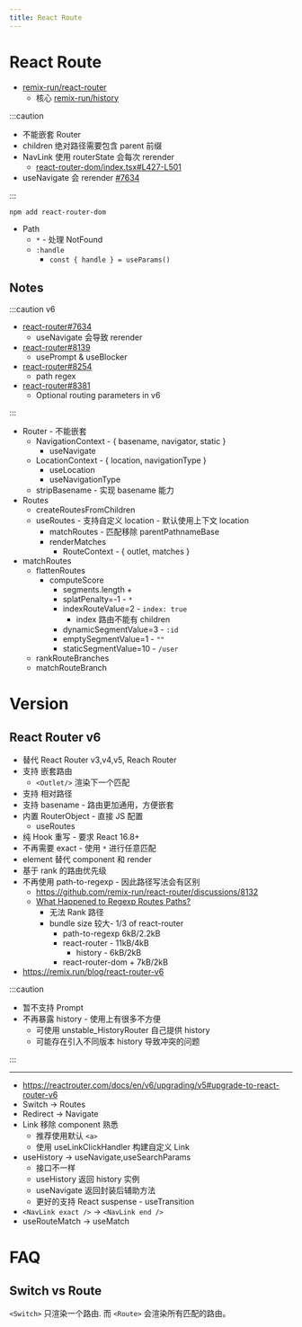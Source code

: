 ```yaml
---
title: React Route
---
```


# React Route

- [remix-run/react-router](https://github.com/remix-run/react-router)
  - 核心 [remix-run/history](https://github.com/remix-run/history)

:::caution

- 不能嵌套 Router
- children 绝对路径需要包含 parent 前缀
- NavLink 使用 routerState 会每次 rerender
  - [react-router-dom/index.tsx#L427-L501](https://github.com/remix-run/react-router/blob/f722d7fda7a5aff1d90fdc2d8cf51f14f7870376/packages/react-router-dom/index.tsx#L427-L501)
- useNavigate 会 rerender [#7634](https://github.com/remix-run/react-router/issues/7634)

:::

```bash
npm add react-router-dom
```


- Path
  - `*` - 处理 NotFound
  - `:handle`
    - `const { handle } = useParams()`

## Notes

:::caution v6

- [react-router#7634](https://github.com/remix-run/react-router/issues/7634)
  - useNavigate 会导致 rerender
- [react-router#8139](https://github.com/remix-run/react-router/issues/8139)
  - usePrompt & useBlocker
- [react-router#8254](https://github.com/remix-run/react-router/issues/8254)
  - path regex
- [react-router#8381](https://github.com/remix-run/react-router/issues/8381)
  - Optional routing parameters in v6

:::

- Router - 不能嵌套
  - NavigationContext - { basename, navigator, static }
    - useNavigate
  - LocationContext - { location, navigationType }
    - useLocation
    - useNavigationType
  - stripBasename - 实现 basename 能力
- Routes
  - createRoutesFromChildren
  - useRoutes - 支持自定义 location - 默认使用上下文 location
    - matchRoutes - 匹配移除 parentPathnameBase
    - renderMatches
      - RouteContext - { outlet, matches }
- matchRoutes
  - flattenRoutes
    - computeScore
      - segments.length +
      - splatPenalty=-1 - `*`
      - indexRouteValue=2 - `index: true`
        - index 路由不能有 children
      - dynamicSegmentValue=3 - `:id`
      - emptySegmentValue=1 - `""`
      - staticSegmentValue=10 - `/user`
  - rankRouteBranches
  - matchRouteBranch

# Version

## React Router v6

- 替代 React Router v3,v4,v5, Reach Router
- 支持 嵌套路由
  - `<Outlet/>` 渲染下一个匹配
- 支持 相对路径
- 支持 basename - 路由更加通用，方便嵌套
- 内置 RouterObject - 直接 JS 配置
  - useRoutes
- 纯 Hook 重写 - 要求 React 16.8+
- 不再需要 exact - 使用 `*` 进行任意匹配
- element 替代 component 和 render
- 基于 rank 的路由优先级
- 不再使用 path-to-regexp - 因此路径写法会有区别
  - https://github.com/remix-run/react-router/discussions/8132
  - [What Happened to Regexp Routes Paths?](https://reactrouter.com/docs/en/v6/getting-started/faq#what-happened-to-regexp-routes-paths)
    - 无法 Rank 路径
    - bundle size 较大- 1/3 of react-router
      - path-to-regexp 6kB/2.2kB
      - react-router - 11kB/4kB
        - history - 6kB/2kB
      - react-router-dom + 7kB/2kB
- https://remix.run/blog/react-router-v6

:::caution

- 暂不支持 Prompt
- 不再暴露 history - 使用上有很多不方便
  - 可使用 unstable_HistoryRouter 自己提供 history
  - 可能存在引入不同版本 history 导致冲突的问题

:::

---

- https://reactrouter.com/docs/en/v6/upgrading/v5#upgrade-to-react-router-v6
- Switch -> Routes
- Redirect -> Navigate
- Link 移除 component 熟悉
  - 推荐使用默认 `<a>`
  - 使用 useLinkClickHandler 构建自定义 Link
- useHistory -> useNavigate,useSearchParams
  - 接口不一样
  - useHistory 返回 history 实例
  - useNavigate 返回封装后辅助方法
  - 更好的支持 React suspense - useTransition
- `<NavLink exact />` -> `<NavLink end />`
- useRouteMatch -> useMatch

# FAQ

## Switch vs Route

`<Switch>` 只渲染一个路由. 而 `<Route>` 会渲染所有匹配的路由。
